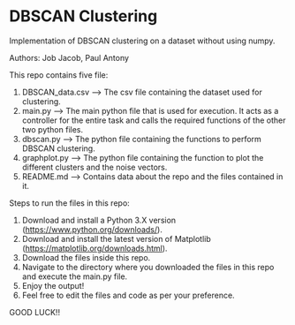 # DBSCAN Clustering

Implementation of DBSCAN clustering on a dataset without using numpy.

Authors: Job Jacob, Paul Antony

This repo contains five file: <br />
1) DBSCAN_data.csv --> The csv file containing the dataset used for clustering. <br />
2) main.py --> The main python file that is used for execution. It acts as a controller for the entire task and calls the required functions of the other two python files. <br />
3) dbscan.py --> The python file containing the functions to perform DBSCAN clustering. <br />
4) graphplot.py --> The python file containing the function to plot the different clusters and the noise vectors. <br />
5) README.md --> Contains data about the repo and the files contained in it.

Steps to run the files in this repo: <br />
1) Download and install a Python 3.X version (https://www.python.org/downloads/). <br />
2) Download and install the latest version of Matplotlib (https://matplotlib.org/downloads.html). <br />
3) Download the files inside this repo. <br />
4) Navigate to the directory where you downloaded the files in this repo and execute the main.py file. <br />
5) Enjoy the output! <br />
6) Feel free to edit the files and code as per your preference.

GOOD LUCK!!


